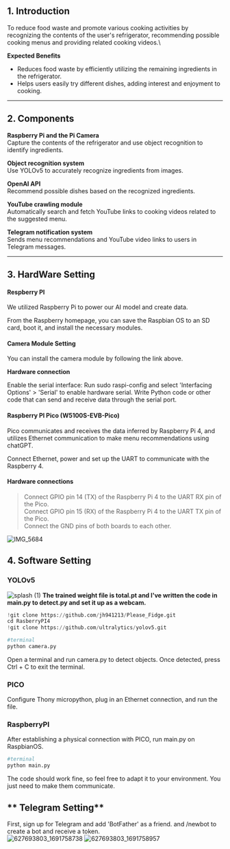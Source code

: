 ## 1. Introduction  
To reduce food waste and promote various cooking activities by recognizing the contents of the user's refrigerator, recommending possible cooking menus and providing related cooking videos.\

**Expected Benefits**  
- Reduces food waste by efficiently utilizing the remaining ingredients in the refrigerator.
- Helps users easily try different dishes, adding interest and enjoyment to cooking.

---

## 2. Components  
**Raspberry Pi and the Pi Camera**    
Capture the contents of the refrigerator and use object recognition to identify ingredients.  

**Object recognition system**  
Use YOLOv5 to accurately recognize ingredients from images.  

**OpenAI API**   
Recommend possible dishes based on the recognized ingredients.  

**YouTube crawling module**  
Automatically search and fetch YouTube links to cooking videos related to the suggested menu.  

**Telegram notification system**  
Sends menu recommendations and YouTube video links to users in Telegram messages.  

---

## **3. HardWare Setting**

#### Respberry PI 

We utilized Raspberry Pi to power our AI model and create data.  

From the Raspberry homepage, you can save the Raspbian OS to an SD card, boot it, and install the necessary modules.  

#### Camera Module Setting  

You can install the camera module by following the link above.  

**Hardware connection**  

Enable the serial interface: Run sudo raspi-config and select 'Interfacing Options' > 'Serial' to enable hardware serial. 
Write Python code or other code that can send and receive data through the serial port.    


#### Raspberry PI Pico (W5100S-EVB-Pico)  


Pico communicates and receives the data inferred by Raspberry Pi 4, and utilizes Ethernet communication to make menu recommendations using chatGPT.  

Connect Ethernet, power and set up the UART to communicate with the Raspberry 4.  

 

#### Hardware connections  

> Connect GPIO pin 14 (TX) of the Raspberry Pi 4 to the UART RX pin of the Pico.  
> Connect GPIO pin 15 (RX) of the Raspberry Pi 4 to the UART TX pin of the Pico.  
> Connect the GND pins of both boards to each other.


![IMG_5684](https://github.com/jh941213/Please_Fidge/assets/112835087/32ccc049-8ac5-4dee-af10-b46ad5c551d8)

## **4. Software Setting**
  
### YOLOv5  
![splash (1)](https://github.com/jh941213/Please_Fidge/assets/112835087/7c2910a7-38ec-4fe8-bcc9-8b1586c422fd)
**The trained weight file is total.pt and I've written the code in main.py to detect.py and set it up as a webcam.**  

```python
!git clone https://github.com/jh941213/Please_Fidge.git
cd RasberryPI4
!git clone https://github.com/ultralytics/yolov5.git
```
```python
#terminal
python camera.py
```
Open a terminal and run camera.py to detect objects. Once detected, press Ctrl + C to exit the terminal.


### PICO
Configure Thony micropython, plug in an Ethernet connection, and run the file.

### RaspberryPI
After establishing a physical connection with PICO, run main.py on RaspbianOS.  

```python
#terminal
python main.py
```

The code should work fine, so feel free to adapt it to your environment. You just need to make them communicate.  

## ** Telegram Setting**
First, sign up for Telegram and add 'BotFather' as a friend. and /newbot to create a bot and receive a token.  
![627693803_1691758738](https://github.com/jh941213/Please_Fidge/assets/112835087/6559f339-4e1b-4483-872b-d5c5712378bd)
![627693803_1691758957](https://github.com/jh941213/Please_Fidge/assets/112835087/3af30342-af90-4eb8-9227-11cb2ac3cf26)





